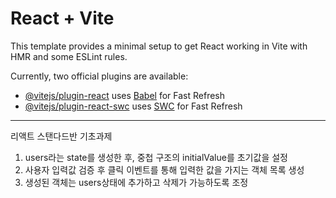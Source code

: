 # React + Vite

This template provides a minimal setup to get React working in Vite with HMR and some ESLint rules.

Currently, two official plugins are available:

- [@vitejs/plugin-react](https://github.com/vitejs/vite-plugin-react/blob/main/packages/plugin-react/README.md) uses [Babel](https://babeljs.io/) for Fast Refresh
- [@vitejs/plugin-react-swc](https://github.com/vitejs/vite-plugin-react-swc) uses [SWC](https://swc.rs/) for Fast Refresh
-------------------------------------------------------------------------------------------------------------------------------------------------------

리액트 스탠다드반 기초과제

1. users라는 state를 생성한 후, 중첩 구조의 initialValue를 초기값을 설정
2. 사용자 입력값 검증 후 클릭 이벤트를 통해 입력한 값을 가지는 객체 목록 생성
3. 생성된 객체는 users상태에 추가하고 삭제가 가능하도록 조정
